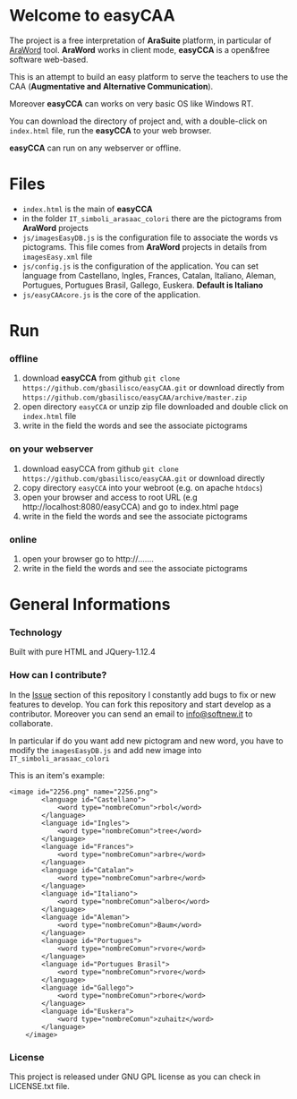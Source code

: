 # Welcome to easyCAA

The project is a free interpretation of **AraSuite** platform, in particular of [AraWord](http://sourceforge.net/projects/araword/files/?source=navbar) tool. **AraWord** works in client mode, **easyCCA** is a open&free software web-based. 

This is an attempt to build an easy platform to serve the teachers to use the CAA (**Augmentative and Alternative Communication**).

Moreover **easyCCA** can works on very basic OS like Windows RT. 

You can download the directory of project and, with a double-click on `index.html` file, run the **easyCCA** to your web browser.

**easyCCA** can run on any webserver or offline.

# Files

 - `index.html` is the main of **easyCCA**
 - in the folder `IT_simboli_arasaac_colori` there are the pictograms from **AraWord** projects
 - `js/imagesEasyDB.js` is the configuration file to associate the words vs pictograms. This file comes from **AraWord** projects in details from `imagesEasy.xml` file
 - `js/config.js` is the configuration of the application. You can set language from Castellano, Ingles, Frances, Catalan, Italiano, Aleman, Portugues, Portugues Brasil, Gallego, Euskera. **Default is Italiano**
 - `js/easyCAAcore.js` is the core of the application.

# Run

### offline

 1. download **easyCCA** from github
     `git clone https://github.com/gbasilisco/easyCAA.git` or download  directly from `https://github.com/gbasilisco/easyCAA/archive/master.zip`
 2. open directory `easyCCA` or unzip zip file downloaded and double click on `index.html` file 
 3. write in the field the words and see the associate pictograms

### on your webserver

 1. download easyCCA from github
     `git clone https://github.com/gbasilisco/easyCAA.git` or download directly
 2. copy directory `easyCCA` into your webroot (e.g. on apache `htdocs`)
 3. open your browser and access to root URL (e.g http://localhost:8080/easyCCA) and go to index.html page
 4. write in the field the words and see the associate pictograms
 
### online

 1. open your browser go to http://.......
 2. write in the field the words and see the associate pictograms

# General Informations

### Technology

Built with pure HTML and JQuery-1.12.4

### How can I contribute?

In the  [Issue](https://github.com/gbasilisco/easyCAA/issues)  section of this repository I constantly add bugs to fix or new features to develop. You can fork this repository and start develop as a contributor.
Moreover you can send an email to info@softnew.it to collaborate.

In particular if do you want add new pictogram and new word, you have to modify the `imagesEasyDB.js` and add new image into `IT_simboli_arasaac_colori`

This is an item's example:

    <image id="2256.png" name="2256.png">
            <language id="Castellano">
                <word type="nombreComun">rbol</word>
            </language>
            <language id="Ingles">
                <word type="nombreComun">tree</word>
            </language>
            <language id="Frances">
                <word type="nombreComun">arbre</word>
            </language>
            <language id="Catalan">
                <word type="nombreComun">arbre</word>
            </language>
            <language id="Italiano">
                <word type="nombreComun">albero</word>
            </language>
            <language id="Aleman">
                <word type="nombreComun">Baum</word>
            </language>
            <language id="Portugues">
                <word type="nombreComun">rvore</word>
            </language>
            <language id="Portugues Brasil">
                <word type="nombreComun">rvore</word>
            </language>
            <language id="Gallego">
                <word type="nombreComun">rbore</word>
            </language>
            <language id="Euskera">
                <word type="nombreComun">zuhaitz</word>
            </language>
        </image>

### License

This project is released under GNU GPL license as you can check in LICENSE.txt file.